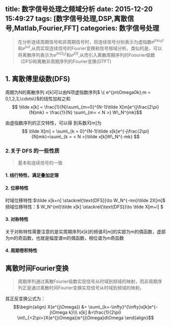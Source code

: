 title: 数字信号处理之频域分析
date: 2015-12-20 15:49:27
tags: [数字信号处理,DSP,离散信号,Matlab,Fourier,FFT]
categories: 数字信号处理
---
>在分析连续周期信号和非周期信号时，将连续信号分别表示为虚指数$e^{jn\omega_0t}$和$e^{j\omega t}$,从而实现连续信号的Fourier变换和信号频域分析。类似的是，可以将离散序列表示为$e^{jm\Omega_0t}$和$e^{j\Omega t}$,从而引入离散周期序列的Foourier级数（DFS)和离散非周期序列的Fourier变换(DTFT)

## 1. 离散傅里级数(DFS)
周期为N的离散序列 $\tilde x[k]$可以由N项虚指数序列$ \\{ e^{jm\Omega0k};m = 0,1,2,3,\cdots\\}$的线性加权之和
$$ \tilde x[k] = \frac{1}{N}\sum\_{m=0}^{N-1}\tilde X[m]e^{j\frac{2\pi}{N}mk} = \frac{1}{N} \sum\_{m= < N >} W\_N^{mk}$$

由虚指数序列的正交特性，可以得    到系数$\tilde X[m]$为
$$ \tilde X[m] = \sum\_{k = 0}^{N-1}\tilde x[k]e^{-j\frac{2\pi}{N}mk}=\sum\_{k = < N >}\tilde x[k]W\_N^{-mk} $$

### 2.关于 DFS 的一些性质
>基本和连续信号的一致

#### 1. 线行特性，满足叠加定理
#### 2. 位移特性
时域位移特性:$\tilde x[k+n] \stackrel{\text{DFS}}\to W_N^{-mn}\tilde 2X[m]$
频域位移特性：$ W_N^{ml}\tilde x[k] \stackrel{\text{DFS}}\to \tilde X[m+l] $
#### 3. 对称特性
关于对称特性需要注意的是实周期序列$\tilde x[k]$的频谱$\tilde X[m]$的实部为m的偶函数，虚部为m的奇函数，也就是幅度谱m的偶函数，相位谱为m奇函数

#### 4. 周期卷积特性

## 离散时间Fourier变换
>周期序列通过离散Fourier级数实现信号从时域到频域的映射，而非周期序列正是通过离散时间Fourier变换实现信号从时域到频域的映射。

其正反变换公式为：
$$\begin{align} X(e^{j\Omega}) &= \sum\_{k=-\infty}^{\infty}x[k]e^{-j\Omega k}\\\
x[k] &=\frac{1}{2\pi} \int\_{<2\pi>}X(e^{j\Omega})e^{j\Omega}d\Omega \end{align}$$
